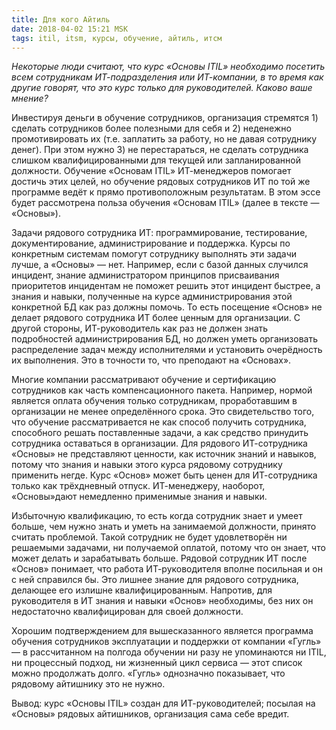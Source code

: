 ```yaml
---
title: Для кого Айтиль 
date: 2018-04-02 15:21 MSK
tags: itil, itsm, курсы, обучение, айтиль, итсм
---
```



*Некоторые люди считают, что курс «Основы ITIL» необходимо посетить всем сотрудникам ИТ-подразделения или ИТ-компании, в то время как другие говорят, что это курс только для руководителей. Каково ваше мнение?*

Инвестируя деньги в обучение сотрудников, организация стремятся 1) сделать сотрудников более полезными для себя и 2) неденежно промотивировать их (т.е. заплатить за работу, но не давая сотруднику денег). При этом нужно 3) не перестараться, не сделать сотрудника слишком квалифицированными для текущей или запланированной должности. Обучение «Основам ITIL» ИТ-менеджеров помогает достичь этих целей, но обучение рядовых сотрудников ИТ по той же программе ведёт к прямо противоположным результатам. В этом эссе будет рассмотрена польза обучения «Основам ITIL» (далее в тексте — «Основы»).        

Задачи рядового сотрудника ИТ: программирование, тестирование, документирование, администрирование и поддержка. Курсы по конкретным системам помогут сотруднику выполнять эти задачи лучше, а «Основы» — нет. Например, если с базой данных случился инцидент, знание администратором принципов присваивания приоритетов инцидентам не поможет решить этот инцидент быстрее, а знания и навыки, полученные на курсе администрирования этой конкретной БД как раз должны помочь. То есть посещение «Основ» не делает рядового сотрудника ИТ более ценным для организации. С другой стороны, ИТ-руководитель как раз не должен знать подробностей администрирования БД, но должен уметь организовать распределение задач между исполнителями и установить очерёдность их выполнения. Это в точности то, что преподают на «Основах».   

Многие компании рассматривают обучение и сертификацию сотрудников как часть компенсационного пакета. Например, нормой является оплата обучения только сотрудникам, проработавшим в организации не менее определённого срока. Это свидетельство того, что обучение рассматривается не как способ получить сотрудника, способного решать поставленные задачи, а как средство принудить сотрудника оставаться в организации. Для рядового ИТ-сотрудника «Основы» не представляют ценности, как источник знаний и навыков, потому что знания и навыки этого курса рядовому сотруднику применить негде. Курс «Основ» может быть ценен для ИТ-сотрудника только как трёхдневный отпуск. ИТ-менеджеру, наоборот, «Основы»дают немедленно применимые знания и навыки.

Избыточную квалификацию, то есть когда сотрудник знает и умеет больше, чем нужно знать и уметь на занимаемой должности, принято считать проблемой. Такой сотрудник не будет удовлетворён ни решаемыми задачами, ни получаемой оплатой, потому что он знает, что может делать и зарабатывать больше. Рядовой сотрудник ИТ после «Основ» понимает, что работа ИТ-руководителя вполне посильная и он с ней справился бы. Это лишнее знание для рядового сотрудника, делающее его излишне квалифицированным. Напротив, для руководителя в ИТ знания и навыки «Основ» необходимы, без них он недостаточно квалифицирован для своей должности.  

Хорошим подтверждением для вышесказанного является программа обучения сотрудников эксплуатации и поддержки от компании «Гугль» — в рассчитанном на полгода обучении ни разу не упоминаются ни ITIL, ни процессный подход, ни жизненный цикл сервиса — этот список можно продолжать долго. «Гугль» однозначно показывает, что рядовому айтишнику это не нужно.

Вывод: курс «Основы ITIL» создан для ИТ-руководителей; посылая на «Основы» рядовых айтишников, организация сама себе вредит.

